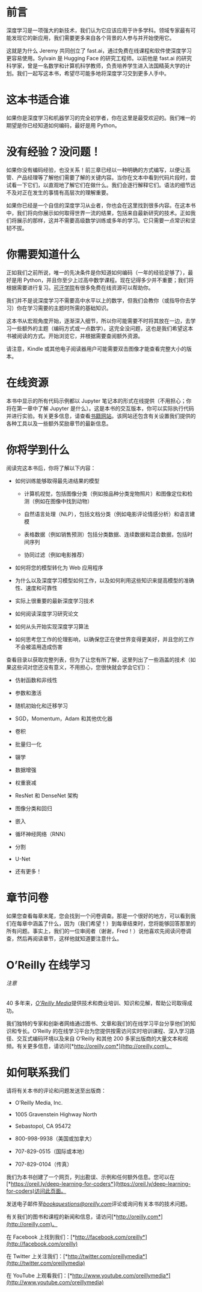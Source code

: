 # 前言

深度学习是一项强大的新技术，我们认为它应该应用于许多学科。领域专家最有可能发现它的新应用，我们需要更多来自各个背景的人参与并开始使用它。

这就是为什么 Jeremy 共同创立了 fast.ai，通过免费在线课程和软件使深度学习更容易使用。Sylvain 是 Hugging Face 的研究工程师。以前他是 fast.ai 的研究科学家，曾是一名数学和计算机科学教师，负责培养学生进入法国精英大学的计划。我们一起写这本书，希望尽可能多地将深度学习交到更多人手中。

# 这本书适合谁

如果你是深度学习和机器学习的完全初学者，你在这里是最受欢迎的。我们唯一的期望是你已经知道如何编码，最好是用 Python。

# 没有经验？没问题！

如果你没有编码经验，也没关系！前三章已经以一种明确的方式编写，以便让高管、产品经理等了解他们需要了解的关键内容。当你在文本中看到代码片段时，尝试看一下它们，以直观地了解它们在做什么。我们会逐行解释它们。语法的细节远不及对正在发生的事情有高层次的理解重要。

如果你已经是一个自信的深度学习从业者，你也会在这里找到很多内容。在这本书中，我们将向你展示如何取得世界一流的结果，包括来自最新研究的技术。正如我们将展示的那样，这并不需要高级数学训练或多年的学习。它只需要一点常识和坚韧不拔。

# 你需要知道什么

正如我们之前所说，唯一的先决条件是你知道如何编码（一年的经验足够了），最好是用 Python，并且你至少上过高中数学课程。现在记得多少并不重要；我们将根据需要进行复习。[可汗学院](https://www.khanacademy.org)有很多免费在线资源可以帮助你。

我们并不是说深度学习不需要高中水平以上的数学，但我们会教你（或指导你去学习）你在学习需要的主题时所需的基础知识。

这本书从宏观角度开始，逐渐深入细节，所以你可能需要不时将其放在一边，去学习一些额外的主题（编码方式或一点数学）。这完全没问题，这也是我们希望这本书被阅读的方式。开始浏览它，并根据需要查阅额外资源。

请注意，Kindle 或其他电子阅读器用户可能需要双击图像才能查看完整大小的版本。

# 在线资源

本书中显示的所有代码示例都以 Jupyter 笔记本的形式在线提供（不用担心；你将在第一章中了解 Jupyter 是什么）。这是本书的交互版本，你可以实际执行代码并进行实验。有关更多信息，请查看[书籍网站](https://book.fast.ai)。该网站还包含有关设置我们提供的各种工具以及一些额外奖励章节的最新信息。

# 你将学到什么

阅读完这本书后，你将了解以下内容：

+   如何训练能够取得最先进结果的模型

    +   计算机视觉，包括图像分类（例如按品种分类宠物照片）和图像定位和检测（例如在图像中找到动物）

    +   自然语言处理（NLP），包括文档分类（例如电影评论情感分析）和语言建模

    +   表格数据（例如销售预测）包括分类数据、连续数据和混合数据，包括时间序列

    +   协同过滤（例如电影推荐）

+   如何将您的模型转化为 Web 应用程序

+   为什么以及深度学习模型如何工作，以及如何利用这些知识来提高模型的准确性、速度和可靠性

+   实际上很重要的最新深度学习技术

+   如何阅读深度学习研究论文

+   如何从头开始实现深度学习算法

+   如何思考您工作的伦理影响，以确保您正在使世界变得更美好，并且您的工作不会被滥用造成伤害

查看目录以获取完整列表，但为了让您有所了解，这里列出了一些涵盖的技术（如果这些词对您还没有意义，不用担心，您很快就会学会它们）：

+   仿射函数和非线性

+   参数和激活

+   随机初始化和迁移学习

+   SGD，Momentum，Adam 和其他优化器

+   卷积

+   批量归一化

+   辍学

+   数据增强

+   权重衰减

+   ResNet 和 DenseNet 架构

+   图像分类和回归

+   嵌入

+   循环神经网络（RNN）

+   分割

+   U-Net

+   还有更多！

# 章节问卷

如果您查看每章末尾，您会找到一个问卷调查。那是一个很好的地方，可以看到我们在每章中涵盖了什么，因为（我们希望！）到每章结束时，您将能够回答那里的所有问题。事实上，我们的一位审阅者（谢谢，Fred！）说他喜欢先阅读问卷调查，然后再阅读章节，这样他就知道要注意什么。

# O’Reilly 在线学习

###### 注意

40 多年来，[*O’Reilly Media*](http://oreilly.com)提供技术和商业培训、知识和见解，帮助公司取得成功。

我们独特的专家和创新者网络通过图书、文章和我们的在线学习平台分享他们的知识和专长。O’Reilly 的在线学习平台为您提供按需访问实时培训课程、深入学习路径、交互式编码环境以及来自 O’Reilly 和其他 200 多家出版商的大量文本和视频。有关更多信息，请访问[*http://oreilly.com*](http://oreilly.com)。

# 如何联系我们

请将有关本书的评论和问题发送至出版商：

+   O’Reilly Media, Inc.

+   1005 Gravenstein Highway North

+   Sebastopol, CA 95472

+   800-998-9938（美国或加拿大）

+   707-829-0515（国际或本地）

+   707-829-0104（传真）

我们为本书创建了一个网页，列出勘误、示例和任何额外信息。您可以在[*https://oreil.ly/deep-learning-for-coders*](https://oreil.ly/deep-learning-for-coders)访问此页面。

发送电子邮件至*bookquestions@oreilly.com*评论或询问有关本书的技术问题。

有关我们的图书和课程的新闻和信息，请访问[*http://oreilly.com*](http://oreilly.com)。

在 Facebook 上找到我们：[*http://facebook.com/oreilly*](http://facebook.com/oreilly)

在 Twitter 上关注我们：[*http://twitter.com/oreillymedia*](http://twitter.com/oreillymedia)

在 YouTube 上观看我们：[*http://www.youtube.com/oreillymedia*](http://www.youtube.com/oreillymedia)
